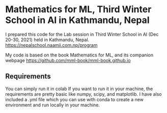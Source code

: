 # Mathematics for ML, Third Winter School in AI in Kathmandu, Nepal
I prepared this code for the Lab session in Third Winter School in AI (Dec 20-30, 2021) held in Kathmandu, Nepal.
https://nepalschool.naamii.com.np/program

My code is based on the book Mathematics for ML, and its companion webpage 
https://github.com/mml-book/mml-book.github.io

## Requirements
You can simply run it in colab
If you want to run it in your machine, the requirements are pretty basic like numpy, scipy, and matplotlib. 
I have also included a .yml file which you can use with conda to create a new environment and run locally in your machine.




